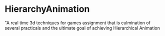 # HierarchyAnimation
"A real time 3d techniques for games assignment that is culmination of several practicals and the ultimate goal of achieving Hierarchical Animation
